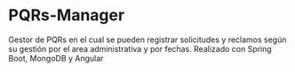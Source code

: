 # PQRs-Manager
Gestor de PQRs en el cual se pueden registrar solicitudes y reclamos según su gestión por el area administrativa y por fechas.
Realizado con Spring Boot, MongoDB y Angular
